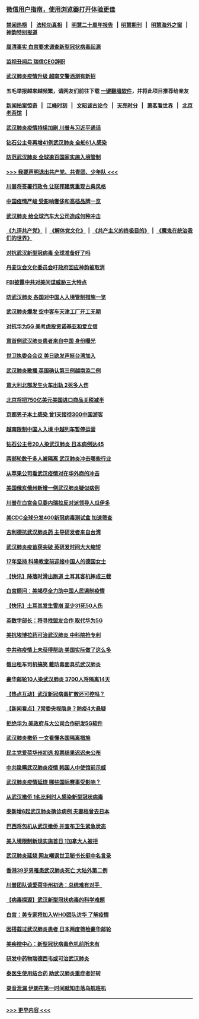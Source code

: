### [微信用户指南，使用浏览器打开体验更佳](https://github.com/gfw-breaker/banned-news1/blob/master/indexes/wechat-guide.md?t=0)
#### [禁闻热榜](热点新闻.md?t=0)  &nbsp;&nbsp;|&nbsp;&nbsp; [法轮功真相](https://github.com/gfw-breaker/truth/blob/master/README.md?t=0) &nbsp;&nbsp;|&nbsp;&nbsp; [明慧二十周年报告](https://github.com/gfw-breaker/mh-reports/blob/master/README.md?t=0) &nbsp;&nbsp;|&nbsp;&nbsp;[明慧期刊](https://github.com/gfw-breaker/mh-qikan) &nbsp;&nbsp;|&nbsp;&nbsp; [明慧海外之窗](https://github.com/gfw-breaker/mh-news/blob/master/README.md?t=0) &nbsp;&nbsp;|&nbsp;&nbsp; [神韵特别报道](https://github.com/gfw-breaker/mh-news/blob/master/shenyun.md?t=0)
#### [厘清事实 白宫要求调查新型冠状病毒起源](../pages/nsc418/n11852106.md?t=02080202) 
#### [监视丑闻后 瑞信CEO辞职](../pages/nsc418/n11852127.md?t=02080202) 
#### [武汉肺炎疫情升级 越南交警酒测有新招](../pages/nsc418/n11851632.md?t=02080202) 
#### 五毛举报越来越频繁，请网友们前往下载 [一键翻墙软件](https://github.com/gfw-breaker/ssr-accounts)，并将此项目推荐给亲友
#### [新闻拍案惊奇](https://github.com/gfw-breaker/banned-news1/blob/master/pages/link4.md) &nbsp;&nbsp;|&nbsp;&nbsp; [江峰时刻](https://github.com/gfw-breaker/banned-news1/blob/master/pages/link4.md) &nbsp;&nbsp;|&nbsp;&nbsp; [文昭谈古论今](https://github.com/gfw-breaker/banned-news1/blob/master/pages/link4.md) &nbsp;&nbsp;|&nbsp;&nbsp; [天亮时分](https://github.com/gfw-breaker/banned-news1/blob/master/pages/link4.md) &nbsp;&nbsp;|&nbsp;&nbsp; [萧茗看世界](https://github.com/gfw-breaker/banned-news1/blob/master/pages/link4.md) &nbsp;&nbsp;|&nbsp;&nbsp; [北京老茶馆](https://github.com/gfw-breaker/banned-news1/blob/master/pages/link4.md) &nbsp;&nbsp;|&nbsp;&nbsp; 
#### [武汉肺炎疫情持续加剧 川普与习近平通话](../pages/nsc418/n11851613.md?t=02080202) 
#### [钻石公主号再增41例武汉肺炎 全船61人感染](../pages/nsc418/n11850401.md?t=02080202) 
#### [防范武汉肺炎 全球逾百国家实施入境管制](../pages/nsc418/n11850557.md?t=02080202) 
#### [>>> 我要声明退出共产党、共青团、少年队 <<<](https://github.com/begood0513/goodnews/blob/master/quit/letter.md) 
#### [川普将签署行政令 让联邦建筑重现古典风格](../pages/nsc418/n11850654.md?t=02080202) 
#### [中国疫情严峻 受影响奢侈和高档品牌一览](../pages/nsc418/n11850319.md?t=02080202) 
#### [武汉肺炎 给全球汽车大公司造成何种冲击](../pages/nsc418/n11850056.md?t=02080202) 
#### [《九评共产党》](https://github.com/begood0513/9ping.md/blob/master/README.md) &nbsp;|&nbsp; [《解体党文化》](../../../../jtdwh.md/blob/master/README.md)  &nbsp;|&nbsp; [《共产主义的终极目的》](../../../../gczydzjmd.md/blob/master/README.md) &nbsp;|&nbsp; [《魔鬼在统治我们的世界》](../../../../mgztzwmdsj.md/blob/master/README.md) 
#### [对抗武汉新型冠病毒 全球准备好了吗](../pages/nsc418/n11850142.md?t=02080202) 
#### [丹麦议会文化委员会吁政府回应神韵被取消](../pages/nsc418/n11849312.md?t=02080202) 
#### [FBI披露中共对美间谍威胁三大特点](../pages/nsc418/n11849700.md?t=02080202) 
#### [防武汉肺炎 各国对中国人入境管制措施一览](../pages/nsc418/n11838726.md?t=02080202) 
#### [武汉肺炎爆发 空中客车天津工厂开工无期](../pages/nsc418/n11849634.md?t=02080202) 
#### [对抗华为5G 美考虑投资诺基亚和爱立信](../pages/nsc418/n11849510.md?t=02080202) 
#### [意首例武汉肺炎患者来自中国 身份曝光](../pages/nsc418/n11849454.md?t=02080202) 
#### [世卫执委会会议 美日欧发声挺台湾加入](../pages/nsc418/n11849433.md?t=02080202) 
#### [武汉肺炎散播 英国确认第三例越南添二例](../pages/nsc418/n11849439.md?t=02080202) 
#### [意大利北部发生火车出轨 2死多人伤](../pages/nsc418/n11848999.md?t=02080202) 
#### [北京将把750亿美元美国进口商品关税减半](../pages/nsc418/n11848896.md?t=02080202) 
#### [京都男子本土感染 曾1天接待300中国游客](../pages/nsc418/n11848641.md?t=02080202) 
#### [越南限制中国人入境 中越列车暂停运营](../pages/nsc418/n11847844.md?t=02080202) 
#### [钻石公主号20人染武汉肺炎 日本病例达45](../pages/nsc418/n11847823.md?t=02080202) 
#### [两邮轮数千多人被隔离 武汉肺炎冲击哪些行业](../pages/nsc418/n11847456.md?t=02080202) 
#### [从苹果公司看武汉疫情对在华外商的冲击](../pages/nsc418/n11847586.md?t=02080202) 
#### [美国俄亥俄州新增一例武汉肺炎疑似病例](../pages/nsc418/n11847714.md?t=02080202) 
#### [川普在白宫会见委内瑞拉反对派领导人瓜伊多](../pages/nsc418/n11847391.md?t=02080202) 
#### [美CDC全球分发400新冠病毒测试盒 加速筛查](../pages/nsc418/n11847260.md?t=02080202) 
#### [吉利德抗武汉肺炎药 主导研发者来自台湾](../pages/nsc418/n11847064.md?t=02080202) 
#### [武汉肺炎疫苗获突破 英研发时间大大缩短](../pages/nsc418/n11846915.md?t=02080202) 
#### [17年坚持 科隆教堂前迎接中国人的德国女士](../pages/nsc418/n11846781.md?t=02080202) 
#### [【快讯】降落时滑出跑道 土耳其客机摔成三截](../pages/nsc418/n11847021.md?t=02080202) 
#### [白宫顾问：美竭尽全力助中国人民遏制疫情](../pages/nsc418/n11846756.md?t=02080202) 
#### [【快讯】土耳其发生雪崩 至少31死50人伤](../pages/nsc418/n11846680.md?t=02080202) 
#### [英数字部长：将寻找盟友合作 取代华为5G](../pages/nsc418/n11846485.md?t=02080202) 
#### [美抗埃博拉药可治武汉肺炎 中科院抢专利](../pages/nsc418/n11846409.md?t=02080202) 
#### [中共称疫情上未获得帮助 美国实际做了这么多](../pages/nsc418/n11846008.md?t=02080202) 
#### [俄出租车司机搞笑 戴防毒面具抗武汉肺炎](../pages/nsc418/n11845703.md?t=02080202) 
#### [豪华邮轮10人染武汉肺炎 3700人将隔离14天](../pages/nsc418/n11845543.md?t=02080202) 
#### [【热点互动】武汉新冠病毒扩散还可控吗？](../pages/nsc418/n11844750.md?t=02080202) 
#### [【新闻看点】7常委央视隐身？防疫4大悬疑](../pages/nsc418/n11844611.md?t=02080202) 
#### [拒绝华为 美政府与大公司合作研发5G软件](../pages/nsc418/n11844625.md?t=02080202) 
#### [武汉肺炎撤侨 一文看懂各国隔离措施](../pages/nsc418/n11844216.md?t=02080202) 
#### [民主党爱荷华州初选 投票结果迟迟未公布](../pages/nsc418/n11844207.md?t=02080202) 
#### [中共隐瞒武汉肺炎疫情 韩国人中使馆前示威](../pages/nsc418/n11844084.md?t=02080202) 
#### [武汉肺炎疫情延烧 哪些国际赛事受影响？](../pages/nsc418/n11843958.md?t=02080202) 
#### [从武汉撤侨 1名比利时人感染新型冠状病毒](../pages/nsc418/n11843977.md?t=02080202) 
#### [泰新增6起武汉肺炎确诊病例 夫妻档曾去日本](../pages/nsc418/n11843900.md?t=02080202) 
#### [巴西将包机从武汉撤侨 并宣布卫生紧急状态](../pages/nsc418/n11843418.md?t=02080202) 
#### [美入境限制新规实施首日 1加拿大人被拒](../pages/nsc418/n11843058.md?t=02080202) 
#### [武汉肺炎延烧 网友嘲讽世卫秘书长挺中名言录](../pages/nsc418/n11843056.md?t=02080202) 
#### [香港39岁男罹患武汉肺炎死亡 大陆外第二例](../pages/nsc418/n11843026.md?t=02080202) 
#### [川普团队谈爱荷华州初选：总统难有对手  ](../pages/nsc418/n11842867.md?t=02080202) 
#### [【病毒探源】武汉新型冠状病毒的科学难题](../pages/nsc418/n11842176.md?t=02080202) 
#### [白宫：美专家将加入WHO团队访华 了解疫情](../pages/nsc418/n11842198.md?t=02080202) 
#### [因搭载过武汉肺炎患者 日本两度筛检豪华邮轮](../pages/nsc418/n11842447.md?t=02080202) 
#### [美疾控中心：新型冠状病毒危机前所未有](../pages/nsc418/n11842406.md?t=02080202) 
#### [研发中药物瑞德西韦或可治武汉肺炎](../pages/nsc418/n11842100.md?t=02080202) 
#### [泰医生使用结合药 助武汉肺炎重症者好转](../pages/nsc418/n11842096.md?t=02080202) 
#### [录音泄漏 伊朗在第一时间就知击落乌航班机](../pages/nsc418/n11842002.md?t=02080202) 

----
#### [ >>> 更早内容 <<< ](../indexes/nsc418-earlier.md)
